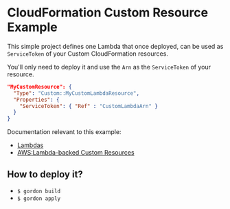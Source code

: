 CloudFormation Custom Resource Example
========================================

This simple project defines one Lambda that once deployed, can be used as ``ServiceToken`` of your Custom CloudFormation resources.

You'll only need to deploy it and use the ``Arn``   as the ``ServiceToken`` of your resource.

```json
"MyCustomResource": {
  "Type": "Custom::MyCustomLambdaResource",
  "Properties": {
    "ServiceToken": { "Ref" : "CustomLambdaArn" }
  }
}
```

Documentation relevant to this example:
 * [Lambdas](http://gordondoc.s3-website-eu-west-1.amazonaws.com/lambdas.html)
 * [AWS:Lambda-backed Custom Resources](http://docs.aws.amazon.com/AWSCloudFormation/latest/UserGuide/template-custom-resources-lambda.html)

How to deploy it?
------------------

* ``$ gordon build``
* ``$ gordon apply``
